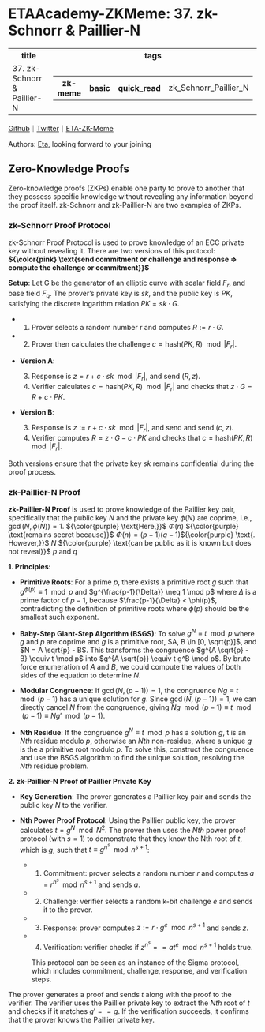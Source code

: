 # ETAAcademy-ZKMeme: 37. zk-Schnorr & Paillier-N

<table>
  <tr>
    <th>title</th>
    <th>tags</th>
  </tr>
  <tr>
    <td>37. zk-Schnorr & Paillier-N</td>
    <td>
      <table>
        <tr>
          <th>zk-meme</th>
          <th>basic</th>
          <th>quick_read</th>
          <td>zk_Schnorr_Paillier_N</td>
        </tr>
      </table>
    </td>
  </tr>
</table>

[Github](https://github.com/ETAAcademy)｜[Twitter](https://twitter.com/ETAAcademy)｜[ETA-ZK-Meme](https://github.com/ETAAcademy/ETAAcademy-ZK-Meme)

Authors: [Eta](https://twitter.com/pwhattie), looking forward to your joining

## Zero-Knowledge Proofs

Zero-knowledge proofs (ZKPs) enable one party to prove to another that they possess specific knowledge without revealing any information beyond the proof itself. zk-Schnorr and zk-Paillier-N are two examples of ZKPs.

### zk-Schnorr Proof Protocol

zk-Schnorr Proof Protocol is used to prove knowledge of an ECC private key without revealing it. There are two versions of this protocol: **${\color{pink} \text{send commitment or challenge and response => compute the challenge or commitment}}$**

**Setup**: Let G be the generator of an elliptic curve with scalar field $F_r$, and base field $F_q$. The prover’s private key is $sk$, and the public key is $PK$, satisfying the discrete logarithm relation $PK = sk \cdot G$.
- 1. Prover selects a random number r and computes $R := r \cdot G$.
- 2. Prover then calculates the challenge $c = \text{hash}(PK, R) \mod |F_r|$.

- **Version A**:
  
  3. Response is $z = r + c \cdot sk \mod |F_r|$, and send $(R, z)$.
  4. Verifier calculates $c = \text{hash}(PK, R) \mod |F_r|$ and checks that $z \cdot G = R + c \cdot PK$.

- **Version B**:
  
  3. Response is $z := r + c \cdot sk \mod |F_r|$, and send and send $(c, z)$.
  4. Verifier computes $R = z \cdot G - c \cdot PK$ and checks that $c = \text{hash}(PK, R) \mod |F_r|$.

Both versions ensure that the private key $sk$ remains confidential during the proof process.

### zk-Paillier-N Proof

**zk-Paillier-N Proof**  is used to prove knowledge of the Paillier key pair, specifically that the public key $N$ and the private key $\phi(N)$ are coprime, i.e., $\gcd(N, \phi(N)) = 1$. ${\color{purple} \text{Here,}}$ $\Phi(n)$ ${\color{purple} \text{remains secret because}}$ $\Phi(n) = (p - 1)(q - 1)$${\color{purple} \text{. However,}}$ $N$ ${\color{purple} \text{can be public as it is known but does not reveal}}$ $p$ and $q$

**1. Principles:**

- **Primitive Roots**: For a prime $p$, there exists a primitive root $g$ such that $g^{\phi(p)} \equiv 1 \mod p$ and $g^{\frac{p-1}{\Delta}} \neq 1 \mod p$ where $\Delta$ is a prime factor of $p-1$, because $\frac{p-1}{\Delta} < \phi(p)$, contradicting the definition of primitive roots where 
$\phi(p)$ should be the smallest such exponent.

- **Baby-Step Giant-Step Algorithm (BSGS)**: To solve $g^N \equiv t \mod p$ where $g$ and $p$ are coprime and $g$ is a primitive root, $A, B \in [0, \sqrt{p}]$, and $N = A \sqrt{p} - B$. This transforms the congruence $g^{A \sqrt{p} - B} \equiv t \mod p$ into $g^{A \sqrt{p}} \equiv t g^B \mod p$. By brute force enumeration of $A$ and $B$, we could compute the values of both sides of the equation to determine $N$.

- **Modular Congruence**: If $\gcd(N, (p-1)) = 1$, the congruence $Ng \equiv t \mod (p-1)$ has a unique solution for $g$. Since $\gcd(N, (p-1)) = 1$, we can directly cancel $N$ from the congruence, giving $Ng \mod (p-1) \equiv t \mod (p-1) \equiv Ng' \mod (p-1)$.

- **Nth Residue**: If the congruence $g^N \equiv t \mod p$ has a solution $g$, t is an $Nth$ residue modulo $p$, otherwise an $Nth$ non-residue, where a unique $g$ is the a primitive root modulo $p$. To solve this, construct the congruence and use the BSGS algorithm to find the unique solution, resolving the $Nth$ residue problem.

**2. zk-Paillier-N Proof of Paillier Private Key**

- **Key Generation**: The prover generates a Paillier key pair and sends the public key $N$ to the verifier.

- **Nth Power Proof Protocol**: Using the Paillier public key, the prover calculates $t = g^N \mod N^2$. The prover then uses the $Nth$ power proof protocol (with $s=1$) to demonstrate that they know the Nth root of $t$, which is $g$, such that $t \equiv g^{n^s} \mod n^{s+1}$:

  - 1. Commitment: prover selects a random number $r$ and computes $a = r^{n^s} \mod n^{s+1}$ and sends $a$.
  - 2. Challenge: verifier selects a random k-bit challenge $e$ and sends it to the prover.
  - 3. Response: prover computes $z := r \cdot g^e \mod n^{s+1}$ and sends $z$.
  - 4. Verification: verifier checks if $z^{n^s} == a t^e \mod n^{s+1}$ holds true.

    This protocol can be seen as an instance of the Sigma protocol, which includes commitment, challenge, response, and verification steps.

The prover generates a proof and sends $t$ along with the proof to the verifier. The verifier uses the Paillier private key to extract the $Nth$ root of $t$ and checks if it matches $g' == g$. If the verification succeeds, it confirms that the prover knows the Paillier private key.
